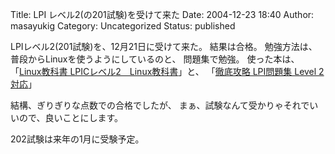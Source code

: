Title: LPI レベル2(の201試験)を受けて来た
Date: 2004-12-23 18:40
Author: masayukig
Category: Uncategorized
Status: published

LPIレベル2(201試験)を、12月21日に受けて来た。
結果は合格。
勉強方法は、普段からLinuxを使うようにしているのと、
問題集で勉強。
使った本は、
「[Linux教科書
LPICレベル2　Linux教科書](http://www.amazon.co.jp/exec/obidos/ASIN/4798104981/hughundercons-22)」と、
「[徹底攻略 LPI問題集 Level
2対応](http://www.amazon.co.jp/exec/obidos/ASIN/4844318446/hughundercons-22)」

結構、ぎりぎりな点数での合格でしたが、
まぁ、試験なんて受かりゃそれでいいので、良いことにします。

202試験は来年の1月に受験予定。
